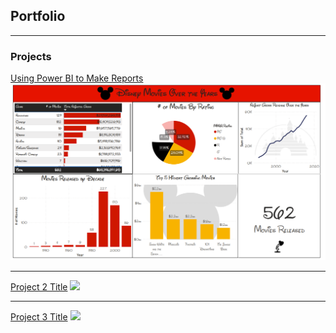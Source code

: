 ## Portfolio

---

### Projects

[Using Power BI to Make Reports](/pdf/Disney_Movies.pdf)
<img src="images/Power_Bi_Thumbnail.png?raw=true"/>

---
[Project 2 Title](/pdf/sample_presentation.pdf)
<img src="images/dummy_thumbnail.jpg?raw=true"/>

---
[Project 3 Title](http://example.com/)
<img src="images/dummy_thumbnail.jpg?raw=true"/>
